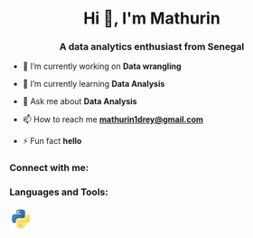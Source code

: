 <h1 align="center">Hi 👋, I'm Mathurin</h1>
<h3 align="center">A data analytics enthusiast from Senegal</h3>

- 🔭 I’m currently working on **Data wrangling**

- 🌱 I’m currently learning **Data Analysis**

- 💬 Ask me about **Data Analysis**

- 📫 How to reach me **mathurin1drey@gmail.com**

- ⚡ Fun fact **hello**

<h3 align="left">Connect with me:</h3>
<p align="left">
</p>

<h3 align="left">Languages and Tools:</h3>
<p align="left"> <a href="https://www.python.org" target="_blank" rel="noreferrer"> <img src="https://raw.githubusercontent.com/devicons/devicon/master/icons/python/python-original.svg" alt="python" width="40" height="40"/> </a> </p>
